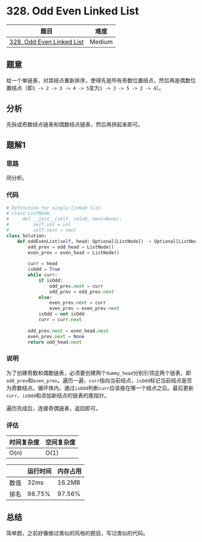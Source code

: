 # 328. Odd Even Linked List

| 题目 | 难度 |
| ---- | ---- |
| [328. Odd Even Linked List](https://leetcode.com/problems/odd-even-linked-list/) | Medium |

## 题意

给一个单链表，对其结点重新排序，使得先是所有奇数位置结点，然后再是偶数位置结点（即`1 -> 2 -> 3 -> 4 -> 5`变为`1 -> 3 -> 5 -> 2 -> 4`）。

## 分析

先拆成奇数结点链表和偶数结点链表，然后再拼起来即可。

## 题解1

### 思路

同分析。

### 代码

```python
# Definition for singly-linked list.
# class ListNode:
#     def __init__(self, val=0, next=None):
#         self.val = val
#         self.next = next
class Solution:
    def oddEvenList(self, head: Optional[ListNode]) -> Optional[ListNode]:
        odd_prev = odd_head = ListNode()
        even_prev = even_head = ListNode()
        
        curr = head
        isOdd = True
        while curr:
            if isOdd:
                odd_prev.next = curr
                odd_prev = odd_prev.next
            else:
                even_prev.next = curr
                even_prev = even_prev.next
            isOdd = not isOdd
            curr = curr.next
        
        odd_prev.next = even_head.next
        even_prev.next = None
        return odd_head.next
```

### 说明

为了创建奇数和偶数链表，必须要创建两个`dummy_head`分别引领这两个链表，即`odd_prev`和`even_prev`。遍历一遍，`curr`指向当前结点，`isOdd`标记当前结点是否为奇数结点。循环体内，通过`isOdd`判断`curr`应该接在哪一个结点之后。最后更新`curr`、`isOdd`和添加新结点的链表的尾指针。

遍历完成后，连接奇偶链表，返回即可。

### 评估

| 时间复杂度 | 空间复杂度 |
| ---- | ---- |
| O(n) | O(1) |

| | 运行时间 | 内存占用 |
| ---- | ---- | ---- |
| 数值 | 32ms | 16.2MB |
| 排名 | 98.75% | 97.56% |

## 总结

简单题，之前好像做过类似的风格的题目，写过类似的代码。
